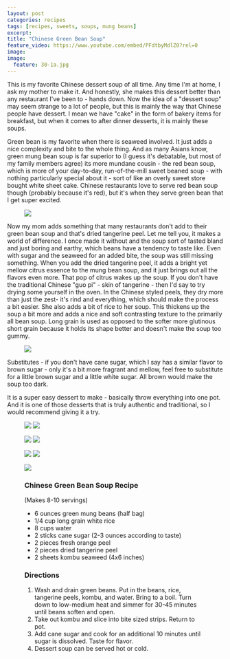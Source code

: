 ```yaml
---
layout: post
categories: recipes
tags: [recipes, sweets, soups, mung beans]
excerpt: 
title: "Chinese Green Bean Soup"
feature_video: https://www.youtube.com/embed/PFdtbyMdlZ0?rel=0
image:
image:
  feature: 30-1a.jpg
---
```


This is my favorite Chinese dessert soup of all time.  Any time I'm at home, I ask my mother to make it.  And honestly, she makes this dessert better than any restaurant I've been to - hands down. Now the idea of a "dessert soup" may seem strange to a lot of people, but this is mainly the way that Chinese people have dessert.  I mean we have "cake" in the form of bakery items for breakfast, but when it comes to after dinner desserts, it is mainly these soups.

Green bean is my favorite when there is seaweed involved.  It just adds a nice complexity and bite to the whole thing.  And as many Asians know, green mung bean soup is far superior to (I guess it's debatable, but most of my family members agree) its more mundane cousin - the red bean soup, which is more of your day-to-day, run-of-the-mill sweet beaned soup - with nothing particularly special about it - sort of like an overly sweet store bought white sheet cake.  Chinese restaurants love to serve red bean soup though (probably because it's red), but it's when they serve green bean that I get super excited.

<figure> <img src='/images/30-2.jpg'> </figure>

Now my mom adds something that many restaurants don't add to their green bean soup and that's dried tangerine peel.  Let me tell you, it makes a world of difference.  I once made it without and the soup sort of tasted bland and just boring and earthy, which beans have a tendency to taste like. Even with sugar and the seaweed for an added bite, the soup was still missing something.  When you add the dried tangerine peel, it adds a bright yet mellow citrus essence to the mung bean soup, and it just brings out all the flavors even more.  That pop of citrus wakes up the soup.  If you don't have the traditional Chinese "guo pi" - skin of tangerine - then I'd say to try drying some yourself in the oven.  In the Chinese styled peels, they dry more than just the zest- it's rind and everything, which should make the process a bit easier.  She also adds a bit of rice to her soup.  This thickens up the soup a bit more and adds a nice and soft contrasting texture to the primarily all bean soup.  Long grain is used as opposed to the softer more glutinous short grain because it holds its shape better and doesn't make the soup too gummy.

<figure> <img src='/images/30-6.jpg'> </figure>

Substitutes - if you  don't have cane sugar, which I say has a similar flavor to brown sugar - only it's a bit more fragrant and mellow, feel free to substitute for a little brown sugar and a little white sugar. All brown would make the soup too dark.

It is a super easy dessert to make - basically throw everything into one pot.  And it is one of those desserts that is truly authentic and traditional, so I would recommend giving it a try.

<figure class="half">
<img src="/images/30-3.jpg">
<img src="/images/30-4.jpg">
</figure>

<figure class="half">
<img src="/images/30-5.jpg">
<img src="/images/30-9.jpg">
</figure>

<figure class="half">
<img src="/images/30-7.jpg">
<img src="/images/30-8.jpg">
</figure>

<figure> <img src='/images/30-1b.jpg'> </figure>




<figure class="ingredients" markdown="1">

### Chinese Green Bean Soup Recipe
(Makes 8-10 servings)

- 6 ounces green mung beans (half bag)
- 1/4 cup long grain white rice
- 8 cups water
- 2 sticks cane sugar (2-3 ounces according to taste)
- 2 pieces fresh orange peel
- 2 pieces dried tangerine peel
- 2 sheets kombu seaweed (4x6 inches)
</figure>
<figure class="directions" markdown="1">

### Directions
1.	Wash and drain green beans.  Put in  the beans, rice, tangerine peels, kombu, and water.  Bring to a boil.  Turn down to low-medium heat and simmer for 30-45 minutes until beans soften and open.
2.	Take out kombu and slice into bite sized strips.  Return to pot.
3.	Add cane sugar and cook for an additional 10 minutes until sugar is dissolved.  Taste for flavor.
4.	Dessert soup can be served hot or cold.

</figure>
